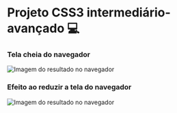 # Projeto CSS3 intermediário-avançado :computer:




### Tela cheia do navegador

![Imagem do resultado no navegador](https://github.com/Guithublherme/WebFrontEnd/blob/main/projeto_CSS3_intermediario_avan%C3%A7ado_2/6.png)


### Efeito ao reduzir a tela do navegador

![Imagem do resultado no navegador](https://github.com/Guithublherme/WebFrontEnd/blob/main/projeto_CSS3_intermediario_avan%C3%A7ado_2/7.png)
